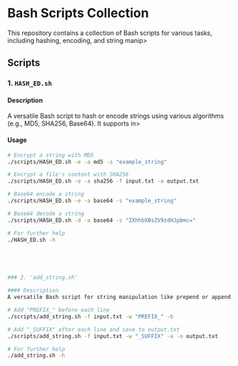 # Bash Scripts Collection

This repository contains a collection of Bash scripts for various tasks, including hashing, encoding, and string manip>

## Scripts

### 1. `HASH_ED.sh`

#### Description
A versatile Bash script to hash or encode strings using various algorithms (e.g., MD5, SHA256, Base64). It supports in>

#### Usage
```bash
# Encrypt a string with MD5
./scripts/HASH_ED.sh -e -a md5 -s "example_string"

# Encrypt a file's content with SHA256
./scripts/HASH_ED.sh -e -a sha256 -f input.txt -o output.txt

# Base64 encode a string
./scripts/HASH_ED.sh -e -a base64 -s "example_string"

# Base64 decode a string
./scripts/HASH_ED.sh -d -a base64 -s "ZXhhbXBsZV9zdHJpbmc="

# For further help
./HASH_ED.sh -h





### 2. 'add_string.sh'

#### Description
A versatile Bash script for string manipulation like prepend or append words to each line in a text file.

# Add "PREFIX_" before each line
./scripts/add_string.sh -f input.txt -w "PREFIX_" -b

# Add "_SUFFIX" after each line and save to output.txt
./scripts/add_string.sh -f input.txt -w "_SUFFIX" -a -o output.txt

# For further help
./add_string.sh -h

